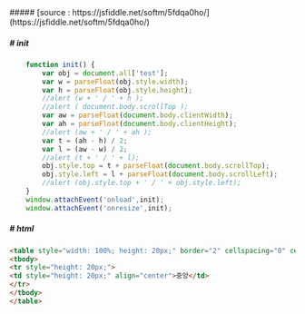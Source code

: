 <div class = "markdown-body" >
##### [source : https://jsfiddle.net/softm/5fdqa0ho/](https://jsfiddle.net/softm/5fdqa0ho/)

##### # init
```javascript
    function init() {
        var obj = document.all['test'];
        var w = parseFloat(obj.style.width);
        var h = parseFloat(obj.style.height);
        //alert (w + ' / ' + h );
        //alert ( document.body.scrollTop );
        var aw = parseFloat(document.body.clientWidth);
        var ah = parseFloat(document.body.clientHeight);
        //alert (aw + ' / ' + ah );
        var t = (ah - h) / 2;
        var l = (aw - w) / 2;
        //alert (t + ' / ' + l);
        obj.style.top = t + parseFloat(document.body.scrollTop);
        obj.style.left = l + parseFloat(document.body.scrollLeft);
        //alert (obj.style.top + ' / ' + obj.style.left);
    }
    window.attachEvent('onload',init);
    window.attachEvent('onresize',init);
```

##### # html
```html
<table style="width: 100%; height: 20px;" border="2" cellspacing="0" cellpadding="0">
<tbody>
<tr style="height: 20px;">
<td style="height: 20px;" align="center">중앙</td>
</tr>
</tbody>
</table>
```
</div>